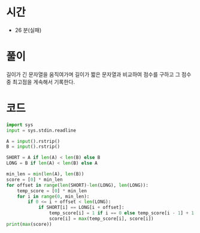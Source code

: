 # 시간
 - 26 분(실패)

# 풀이
길이가 긴 문자열을 움직여가며 길이가 짧은 문자열과 비교하여 점수를 구하고 그 점수중 최고점을 게속해서 기록한다.

# 코드
```python
import sys
input = sys.stdin.readline

A = input().rstrip()
B = input().rstrip()

SHORT = A if len(A) < len(B) else B
LONG = B if len(A) < len(B) else A

min_len = min(len(A), len(B))
score = [0] * min_len
for offset in range(len(SHORT)-len(LONG), len(LONG)):
    temp_score = [0] * min_len
    for i in range(0, min_len):
        if 0 <= i + offset < len(LONG):
            if SHORT[i] == LONG[i + offset]:
                temp_score[i] = 1 if i == 0 else temp_score[i - 1] + 1
                score[i] = max(temp_score[i], score[i])
print(max(score))
```
